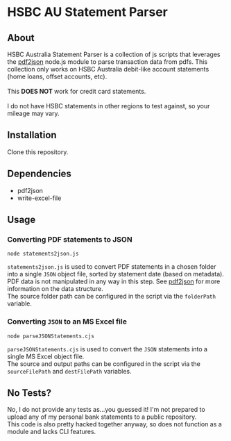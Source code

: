 # HSBC AU Statement Parser

## About

HSBC Australia Statement Parser is a collection of js scripts that leverages the [pdf2json](https://github.com/modesty/pdf2json) node.js module to parse transaction data from pdfs.
This collection only works on HSBC Australia debit-like account statements (home loans, offset accounts, etc).  
\
This **DOES NOT**  work for credit card statements.  
\
I do not have HSBC statements in other regions to test against, so your mileage may vary.

## Installation

Clone this repository.

## Dependencies

- pdf2json
- write-excel-file

## Usage

### Converting PDF statements to JSON

```shell
node statements2json.js
```

 ```statements2json.js``` is used to convert PDF statements in a chosen folder into a single ```JSON``` object file, sorted by statement date (based on metadata). PDF data is not manipulated in any way in this step. See [pdf2json](https://github.com/modesty/pdf2json) for more information on the data structure.  
The source folder path can be configured in the script via the ```folderPath``` variable.

### Converting ```JSON``` to an MS Excel file

```shell
node parseJSONStatements.cjs
```

 ```parseJSONStatements.cjs``` is used to convert the ```JSON``` statements into a single MS Excel object file.  
The source and output paths can be configured in the script via the ```sourceFilePath``` and ```destFilePath``` variables.

## No Tests?

No, I do not provide any tests as...you guessed it! I'm not prepared to upload any of my personal bank statements to a public repository.  
This code is also pretty hacked together anyway, so does not function as a module and lacks CLI features.
